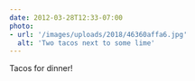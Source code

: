 ```yaml
---
date: 2012-03-28T12:33-07:00
photo:
- url: '/images/uploads/2018/46360affa6.jpg'
  alt: 'Two tacos next to some lime'
---
```

Tacos for dinner!
